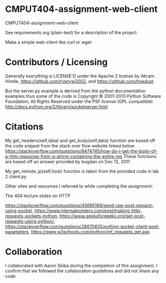 CMPUT404-assignment-web-client
==============================

CMPUT404-assignment-web-client

See requirements.org (plain-text) for a description of the project.

Make a simple web-client like curl or wget

Contributors / Licensing
========================

Generally everything is LICENSE'D under the Apache 2 license by Abram Hindle, 
https://github.com/tywtyw2002, and https://github.com/treedust

But the server.py example is derived from the python documentation
examples thus some of the code is Copyright © 2001-2013 Python
Software Foundation; All Rights Reserved under the PSF license (GPL
compatible) http://docs.python.org/2/library/socketserver.html

Citations
========================
My get_headers(self,data) and get_body(self,data) function are based off the code snippet from the stack over flow website linked below
https://stackoverflow.com/questions/8474745/how-do-i-get-the-body-of-a-http-response-from-a-string-containing-the-entire-res
These functions are based off an answer provided by bogdan on Dec 12, 2011

My get_remote_ip(self,host) function is taken from the provided code in lab 2 client.py 

Other sites and resources I referred to while completing the assignment:

The 404 lecture slides on HTTP

https://stackoverflow.com/questions/45695168/send-raw-post-request-using-socket,
https://www.internalpointers.com/post/making-http-requests-sockets-python,
https://www.geeksforgeeks.org/get-post-requests-using-python/,
https://stackoverflow.com/questions/28670835/python-socket-client-post-parameters,
https://www.w3schools.com/python/ref_requests_get.asp


Collaboration
========================
I collaborated with Aaron Skiba during the completion of this assignment. I confirm that we followed the collaboration guidelines and did not share any code
